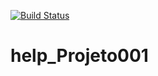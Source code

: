 [![Build Status](https://travis-ci.org/AiltonZacariasSilva/help_Projeto001.svg?branch=main)](https://travis-ci.org/AiltonZacariasSilva/help_Projeto001)


# help_Projeto001

